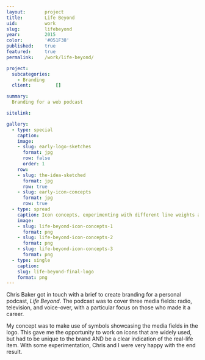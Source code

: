 ```yaml
---
layout:       project
title:        Life Beyond
uid:          work
slug:         lifebeyond
year:         2015
color:        '#051F38'
published:    true
featured:     true
permalink:    /work/life-beyond/

project:
  subcategories:  
    - Branding
  client:         []

summary: 
  Branding for a web podcast

sitelink:

gallery:
  - type: special
    caption:
    image:
    - slug: early-logo-sketches
      format: jpg
      row: false
      order: 1
    row:
    - slug: the-idea-sketched
      format: jpg
      row: true
    - slug: early-icon-concepts
      format: jpg
      row: true
  - type: spread
    caption: Icon concepts, experimenting with different line weights and levels of detail
    image:
    - slug: life-beyond-icon-concepts-1
      format: png
    - slug: life-beyond-icon-concepts-2
      format: png
    - slug: life-beyond-icon-concepts-3
      format: png
  - type: single
    caption:
    slug: life-beyond-final-logo
    format: png
---
```

Chris Baker got in touch with a brief to create branding for a personal podcast, *Life Beyond*. The podcast was to cover three media fields: radio, television, and voice-over, with a particular focus on those who made it a career.

My concept was to make use of symbols showcasing the media fields in the logo. This gave me the opportunity to work on icons that are widely used, but had to be unique to the brand AND be a clear indication of the real-life item. With some experimentation, Chris and I were very happy with the end result.